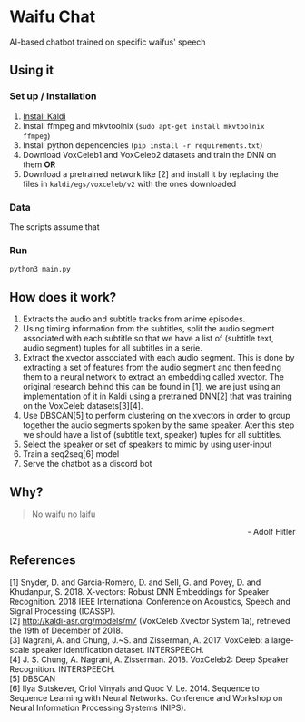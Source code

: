 # Waifu Chat
AI-based chatbot trained on specific waifus' speech

## Using it
### Set up / Installation
1. [Install Kaldi](http://kaldi-asr.org/doc/install.html)
2. Install ffmpeg and mkvtoolnix (`sudo apt-get install mkvtoolnix ffmpeg`)
3. Install python dependencies (`pip install -r requirements.txt`)
4. Download VoxCeleb1 and VoxCeleb2 datasets and train the DNN on them 
**OR**
4. Download a pretrained network like [2] and install it by replacing the files in `kaldi/egs/voxceleb/v2` with the ones downloaded

### Data

The scripts assume that 

### Run
```
python3 main.py
```

## How does it work?
1. Extracts the audio and subtitle tracks from anime episodes.
2. Using timing information from the subtitles, split the audio segment associated with each subtitle so that we have a list of (subtitle text, audio segment) tuples for all subtitles in a serie.
3. Extract the xvector associated with each audio segment. This is done by extracting a set of features from the audio segment and then feeding them to a neural network to extract an embedding called xvector. The original research behind this can be found in [1], we are just using an implementation of it in Kaldi using a pretrained DNN[2] that was training on the VoxCeleb datasets[3][4].
4. Use DBSCAN[5] to perform clustering on the xvectors in order to group together the audio segments spoken by the same speaker. Ater this step we should have a list of (subtitle text, speaker) tuples for all subtitles.
5. Select the speaker or set of speakers to mimic by using user-input
6. Train a seq2seq[6] model
7. Serve the chatbot as a discord bot

## Why?
> No waifu no laifu
<p align="right">- Adolf Hitler</p>

## References
[1] Snyder, D. and Garcia-Romero, D. and Sell, G. and Povey, D. and Khudanpur, S. 2018. X-vectors: Robust DNN Embeddings for Speaker Recognition. 2018 IEEE International Conference on Acoustics, Speech and Signal Processing (ICASSP).  
[2] http://kaldi-asr.org/models/m7 (VoxCeleb Xvector System 1a), retrieved the 19th of December of 2018.  
[3] Nagrani, A. and Chung, J.~S. and Zisserman, A. 2017. VoxCeleb: a large-scale speaker identification dataset. INTERSPEECH.  
[4] J. S. Chung, A. Nagrani, A. Zisserman. 2018. VoxCeleb2: Deep Speaker Recognition. INTERSPEECH.  
[5] DBSCAN  
[6] Ilya Sutskever, Oriol Vinyals and Quoc V. Le. 2014. Sequence to Sequence Learning with Neural Networks.  Conference and Workshop on Neural Information Processing Systems (NIPS).
